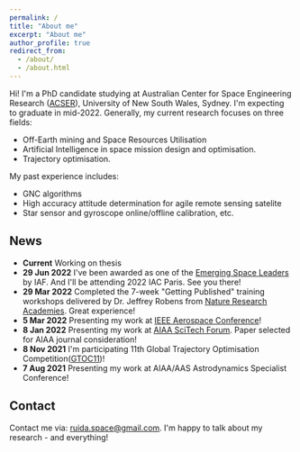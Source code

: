 ```yaml
---
permalink: /
title: "About me"
excerpt: "About me"
author_profile: true
redirect_from: 
  - /about/
  - /about.html
---
```

Hi! I'm a PhD candidate studying at Australian Center for Space Engineering Research ([ACSER](https://www.acser.unsw.edu.au/)), University of New South Wales, Sydney. I'm expecting to graduate in mid-2022. Generally, my current research focuses on three fields: 
* Off-Earth mining and Space Resources Utilisation  
* Artificial Intelligence in space mission design and optimisation. 
* Trajectory optimisation. 

My past experience includes: 
* GNC algorithms 
* High accuracy attitude determination for agile remote sensing satelite 
* Star sensor and gyroscope online/offline calibration, etc.

## News
* **Current** Working on thesis
* **29 Jun 2022** I've been awarded as one of the [Emerging Space Leaders](https://www.iafastro.org/news/the-iaf-is-proud-to-introduce-the-2022-iaf-emerging-space-leaders.html) by IAF. And I'll be attending 2022 IAC Paris. See you there!
* **29 Mar 2022** Completed the 7-week "Getting Published" training workshops delivered by Dr. Jeffrey Robens from [Nature Research Academies](https://partnerships.nature.com/product/nature-research-academies/). Great experience!
* **5 Mar 2022** Presenting my work at [IEEE Aerospace Conference](https://www.aeroconf.org/)!
* **8 Jan 2022** Presenting my work at [AIAA SciTech Forum](https://www.aiaa.org/SciTech). Paper selected for AIAA journal consideration!
* **8 Nov 2021** I'm participating 11th Global Trajectory Optimisation Competition([GTOC11](https://gtoc11.nudt.edu.cn/GTOC?page=home))!
* **7 Aug 2021** Presenting my work at AIAA/AAS Astrodynamics Specialist Conference!

## Contact
Contact me via: ruida.space@gmail.com. I'm happy to talk about my research - and everything!